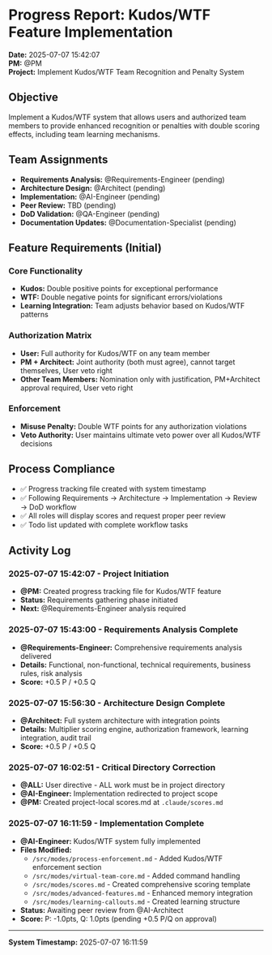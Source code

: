 # Progress Report: Kudos/WTF Feature Implementation

**Date:** 2025-07-07 15:42:07  
**PM:** @PM  
**Project:** Implement Kudos/WTF Team Recognition and Penalty System

## Objective
Implement a Kudos/WTF system that allows users and authorized team members to provide enhanced recognition or penalties with double scoring effects, including team learning mechanisms.

## Team Assignments
- **Requirements Analysis:** @Requirements-Engineer (pending)
- **Architecture Design:** @Architect (pending)  
- **Implementation:** @AI-Engineer (pending)
- **Peer Review:** TBD (pending)
- **DoD Validation:** @QA-Engineer (pending)
- **Documentation Updates:** @Documentation-Specialist (pending)

## Feature Requirements (Initial)

### Core Functionality
- **Kudos:** Double positive points for exceptional performance
- **WTF:** Double negative points for significant errors/violations
- **Learning Integration:** Team adjusts behavior based on Kudos/WTF patterns

### Authorization Matrix
- **User:** Full authority for Kudos/WTF on any team member
- **PM + Architect:** Joint authority (both must agree), cannot target themselves, User veto right
- **Other Team Members:** Nomination only with justification, PM+Architect approval required, User veto right

### Enforcement
- **Misuse Penalty:** Double WTF points for any authorization violations
- **Veto Authority:** User maintains ultimate veto power over all Kudos/WTF decisions

## Process Compliance
- ✅ Progress tracking file created with system timestamp
- ✅ Following Requirements → Architecture → Implementation → Review → DoD workflow
- ✅ All roles will display scores and request proper peer review
- ✅ Todo list updated with complete workflow tasks

## Activity Log

### 2025-07-07 15:42:07 - Project Initiation
- **@PM:** Created progress tracking file for Kudos/WTF feature
- **Status:** Requirements gathering phase initiated
- **Next:** @Requirements-Engineer analysis required

### 2025-07-07 15:43:00 - Requirements Analysis Complete
- **@Requirements-Engineer:** Comprehensive requirements analysis delivered
- **Details:** Functional, non-functional, technical requirements, business rules, risk analysis
- **Score:** +0.5 P / +0.5 Q

### 2025-07-07 15:56:30 - Architecture Design Complete
- **@Architect:** Full system architecture with integration points
- **Details:** Multiplier scoring engine, authorization framework, learning integration, audit trail
- **Score:** +0.5 P / +0.5 Q

### 2025-07-07 16:02:51 - Critical Directory Correction
- **@ALL:** User directive - ALL work must be in project directory
- **@AI-Engineer:** Implementation redirected to project scope
- **@PM:** Created project-local scores.md at `.claude/scores.md`

### 2025-07-07 16:11:59 - Implementation Complete
- **@AI-Engineer:** Kudos/WTF system fully implemented
- **Files Modified:**
  - `/src/modes/process-enforcement.md` - Added Kudos/WTF enforcement section
  - `/src/modes/virtual-team-core.md` - Added command handling
  - `/src/modes/scores.md` - Created comprehensive scoring template
  - `/src/modes/advanced-features.md` - Enhanced memory integration
  - `/src/modes/learning-callouts.md` - Created learning structure
- **Status:** Awaiting peer review from @AI-Architect
- **Score:** P: -1.0pts, Q: 1.0pts (pending +0.5 P/Q on approval)

---
**System Timestamp:** 2025-07-07 16:11:59